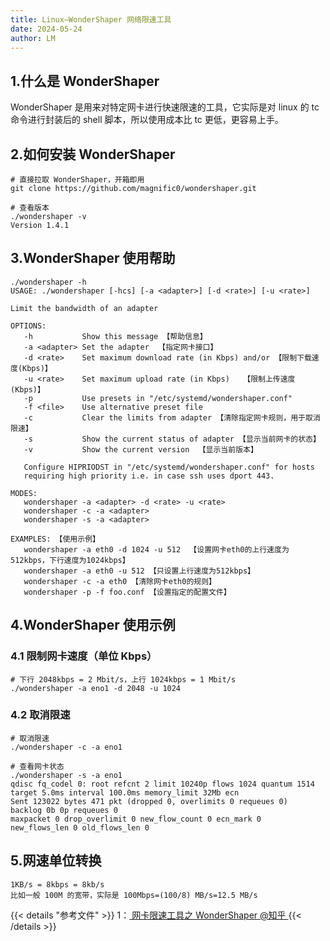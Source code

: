 ```yaml
---
title: Linux—WonderShaper 网络限速工具
date: 2024-05-24
author: LM
---
```


## 1.什么是 WonderShaper

WonderShaper 是用来对特定网卡进行快速限速的工具，它实际是对 linux 的 tc 命令进行封装后的 shell 脚本，所以使用成本比 tc 更低，更容易上手。

## 2.如何安装 WonderShaper

```shell
# 直接拉取 WonderShaper，开箱即用
git clone https://github.com/magnific0/wondershaper.git

# 查看版本
./wondershaper -v
Version 1.4.1
```

## 3.WonderShaper 使用帮助

```shell
./wondershaper -h
USAGE: ./wondershaper [-hcs] [-a <adapter>] [-d <rate>] [-u <rate>]

Limit the bandwidth of an adapter

OPTIONS:
   -h           Show this message 【帮助信息】
   -a <adapter> Set the adapter  【指定网卡接口】
   -d <rate>    Set maximum download rate (in Kbps) and/or 【限制下载速度(Kbps)】
   -u <rate>    Set maximum upload rate (in Kbps)   【限制上传速度(Kbps)】
   -p           Use presets in "/etc/systemd/wondershaper.conf"
   -f <file>    Use alternative preset file
   -c           Clear the limits from adapter 【清除指定网卡规则，用于取消限速】
   -s           Show the current status of adapter 【显示当前网卡的状态】
   -v           Show the current version  【显示当前版本】

   Configure HIPRIODST in "/etc/systemd/wondershaper.conf" for hosts
   requiring high priority i.e. in case ssh uses dport 443.

MODES:
   wondershaper -a <adapter> -d <rate> -u <rate>
   wondershaper -c -a <adapter>
   wondershaper -s -a <adapter>

EXAMPLES: 【使用示例】
   wondershaper -a eth0 -d 1024 -u 512  【设置网卡eth0的上行速度为512kbps，下行速度为1024kbps】
   wondershaper -a eth0 -u 512 【只设置上行速度为512kbps】
   wondershaper -c -a eth0 【清除网卡eth0的规则】
   wondershaper -p -f foo.conf 【设置指定的配置文件】

```

## 4.WonderShaper 使用示例

### 4.1 限制网卡速度（单位 Kbps）

```shell
# 下行 2048kbps = 2 Mbit/s，上行 1024kbps = 1 Mbit/s
./wondershaper -a eno1 -d 2048 -u 1024
```

### 4.2 取消限速

```shell
# 取消限速
./wondershaper -c -a eno1

# 查看网卡状态
./wondershaper -s -a eno1
qdisc fq_codel 0: root refcnt 2 limit 10240p flows 1024 quantum 1514 target 5.0ms interval 100.0ms memory_limit 32Mb ecn
Sent 123022 bytes 471 pkt (dropped 0, overlimits 0 requeues 0) 
backlog 0b 0p requeues 0
maxpacket 0 drop_overlimit 0 new_flow_count 0 ecn_mark 0
new_flows_len 0 old_flows_len 0

```

## 5.网速单位转换

```
1KB/s = 8kbps = 8kb/s
比如一般 100M 的宽带，实际是 100Mbps=(100/8) MB/s=12.5 MB/s
```



{{< details "参考文件" >}} 
1：[ 网卡限速工具之 WonderShaper  @知乎 ](https://zhuanlan.zhihu.com/p/559712246)
{{< /details >}}

